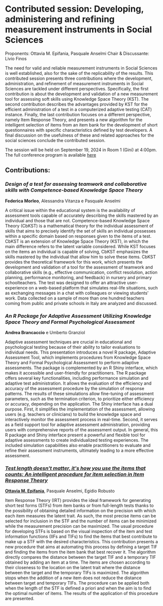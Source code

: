 # Contributed session: Developing, administering and refining measurement instruments in Social Sciences
Proponents: Ottavia M. Epifania, Pasquale Anselmi
Chair & Discussante: Livio Finos

The need for valid and reliable measurement instruments in Social Sciences is well established, also for the sake of the replicability of the results. This contributed session presents three contributions where the development, administration, and refinement of measurement instruments in Social Sciences are tackled under different perspectives. Specifically, the first contribution is about the development and validation of a new measurement tool for assessing soft skills using Knowledge Space Theory (KST). The second contribution describes the advantages provided by KST for the efficient administration of a test in a computerized adaptive testing (CAT) instance. Finally, the last contribution focuses on a different perspective, namely Item Response Theory, and presents a new algorithm for the intelligent selection of items from an item bank for the development of short questionnaires with specific characteristics defined by test developers. A final discussion on the usefulness of these and related approaches for the social sciences conclude the contributed session. 

The session will be held on September 19, 2024 in Room 1 (Gini) at 4:00pm. The full conference program is available [here](https://cess2022.dss.uniroma1.it/event/10/attachments/118/413/PROGRAMME%20ASA2024%20CONFERENCE%20ver%202%2009rev.pdf)

## Contributions: 

### *Design of a test for assessing teamwork and collaborative skills with Competence-based Knowledge Space Theory*

**Federica Morleo**, Alessandra Vitanza e Pasquale Anselmi 

A critical issue within the educational system is the availability of assessment tools capable of accurately describing the skills mastered by an individual and those that are not. Competence-based Knowledge Space Theory (CbKST) is a mathematical theory for the individual assessment of skills that aims to precisely identify the set of skills an individual possesses within a specific domain based on responses given to the items of a test. CbKST is an extension of Knowledge Space Theory (KST), in which the main difference refers to the latent variable considered. While KST focuses on the items an individual is capable of solving, CbKST emphasizes the skills mastered by the individual that allow him to solve these items. CbKST provides the theoretical framework for this work, which presents the development and validation of a tool for the assessment of teamwork and collaborative skills (e.g., effective communication, conflict resolution, action planning, performance monitoring, and feedback) in nursery and primary schoolteachers. The test was designed to offer an attractive user-experience on a web-based platform that simulates real-life situations, such as exchanging messages in a chat with colleagues or viewing students’ work. Data collected on a sample of more than one hundred teachers coming from public and private schools in Italy are analyzed and discussed.

### *An R Package for Adaptive Assessment Utilizing Knowledge Space Theory and Formal Psychological Assessment* 

**Andrea Brancaccio** e Umberto Granziol 


Adaptive assessment techniques are crucial in educational and psychological testing because of their ability to tailor evaluations to individual needs. This presentation introduces a novel R package, Adaptive Assessment Tool, which implements procedures from Knowledge Space Theory and Formal Psychological Assessment to perform adaptive assessments. The package is complemented by an R Shiny interface, which makes it accessible and user-friendly for practitioners.
The R package offers several key functionalities, including performance simulation and adaptive test administration. It allows the evaluation of the efficiency and accuracy of the assessment procedure by the simulation of response patterns. The results of these simulations allow fine-tuning of assessment parameters, such as the termination criterion, to prioritize either efficiency or accuracy, depending on the application.
The Shiny interface has a dual purpose. First, it simplifies the implementation of the assessment, allowing users (e.g. teachers or clinicians) to build the knowledge space and interactively monitor the assessment process in real-time. Second, it serves as a field support tool for adaptive assessment administration, providing users with comprehensive reports of the assessment output.
In general, this R package and Shiny interface present a powerful and flexible tool for adaptive assessments to create individualized testing experiences. The included simulation capabilities also enable practitioners to evaluate and refine their assessment instruments, ultimately leading to a more effective assessment.


### [*Test length doesn't matter, it's how you use the items that counts: An intelligent procedure for item selection in Item Response Theory*](/epifania/presentazione/ila-asa2024.pdf) 

**[Ottavia M. Epifania](https://ottaviae.github.io/presentations/)**, Pasquale Anselmi, Egidio Robusto
 
Item Response Theory (IRT) provides the ideal framework for generating short test forms (STFs) from item banks or from full-length tests thanks to the possibility of obtaining detailed information on the precision with which each item measures the latent trait. As such, the most precise items can be selected for inclusion in the STF and the number of items can be minimized while the measurement precision can be maximized. The usual procedure for developing STFs is based on the visual inspection of the item and test information functions (IIFs and TIFs) to find the items that best contribute to make up a STF with the desired characteristics. This contribution presents a new procedure that aims at automating this process by defining a target TIF and finding the items from the item bank that best recover it. The algorithm directly compares the distance between the target TIF and a temporary TIF obtained by adding an item at a time. The items are chosen according to their closeness to the location on the latent trait where the distance between the target and the temporary TIFs is maximized. The algorithm stops when the addition of a new item does not reduce the distance between target and temporary TIFs. The procedure can be applied both when the length of the STF is defined a priori and when the aim is to find the optimal number of items. The results of the application of this procedure are presented. 